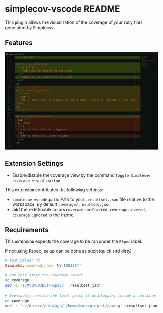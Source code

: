 # simplecov-vscode README

This plugin allows the visualization of the coverage of your ruby files generated by Simplecov.

## Features

![Example](https://raw.githubusercontent.com/anykeyh/simplecov-vscode/main/assets/example.png)

## Extension Settings

- Enable/disable the coverage view by the command `Toggle Simplecov coverage visualization`

This extension contributes the following settings:

* `simplecov-vscode.path`: Path to your `.resultset.json` file relative to the workspace. By default `coverage/.resultset.json`
* add the redefinable colors `coverage.notCovered`, `coverage.covered`, `coverage.ignored` to the theme.

## Requirements

This extension expects the coverage to be ran under the `RSpec` label.

If not using Rspec, setup can be done as such (quick and dirty)

```ruby
# test_helper.rb
SimpleCov.command_name 'MY:PROJECT'
```

```bash
# Run this after the coverage report
cd coverage
sed -i 's/MY:PROJECT/RSpec/' .resultset.json

# Eventually rewrite the local paths if developping inside a container
cd coverage
sed -i 's:/docker/path/app/:/home/user/project/app/:g' .resultset.json
```

